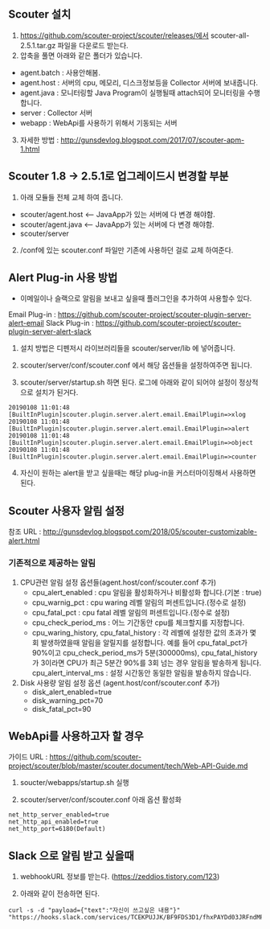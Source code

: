 ## Scouter 설치

1. https://github.com/scouter-project/scouter/releases/에서 scouter-all-2.5.1.tar.gz 파일을 다운로드 받는다.  
2. 압축을 풀면 아래와 같은 폴더가 있습니다. 
  - agent.batch : 사용안해봄.
  - agent.host : 서버의 cpu, 메모리, 디스크정보등을 Collector 서버에 보내줍니다. 
  - agent.java : 모니터링할 Java Program이 실행될때 attach되어 모니터링을 수행합니다.
  - server : Collector 서버 
  - webapp : WebApi를 사용하기 위해서 기동되는 서버 
3. 자세한 방법 : http://gunsdevlog.blogspot.com/2017/07/scouter-apm-1.html



## Scouter 1.8 -> 2.5.1로 업그레이드시 변경할 부분

1. 아래 모듈들 전체 교체 하여 줍니다. 
  - scouter/agent.host <-- JavaApp가 있는 서버에 다 변경 해야함.
  - scouter/agent.java <-- JavaApp가 있는 서버에 다 변경 해야함.
  - scouter/server 
2. /conf에 있는 scouter.conf 파일만 기존에 사용하던 걸로 교체 하여준다.



##  Alert Plug-in 사용 방법

- 이메일이나 슬랙으로 알림을 보내고 싶을때 플러그인을 추가하여 사용할수 있다. 

Email Plug-in : https://github.com/scouter-project/scouter-plugin-server-alert-email
Slack Plug-in : https://github.com/scouter-project/scouter-plugin-server-alert-slack



1. 설치 방법은 디펜저시 라이브러리들을 scouter/server/lib 에 넣어줍니다. 

2. scouter/server/conf/scouter.conf 에서 해당 옵션들을 설정하여주면 됩니다. 

3. scouter/server/startup.sh 하면 된다. 로그에 아래와 같이 되어야 설정이 정상적으로 설치가 된거다.

  ```
  20190108 11:01:48 [BuiltInPlugin]scouter.plugin.server.alert.email.EmailPlugin=>xlog
  20190108 11:01:48 [BuiltInPlugin]scouter.plugin.server.alert.email.EmailPlugin=>alert
  20190108 11:01:48 [BuiltInPlugin]scouter.plugin.server.alert.email.EmailPlugin=>object
  20190108 11:01:48 [BuiltInPlugin]scouter.plugin.server.alert.email.EmailPlugin=>counter
  ```

4. 자신이 원하는 alert을 받고 싶을때는 해당 plug-in을 커스터마이징해서 사용하면 된다. 



##  Scouter 사용자 알림 설정

참조 URL : http://gunsdevlog.blogspot.com/2018/05/scouter-customizable-alert.html

### 기존적으로 제공하는 알림

1. CPU관련 알림 설정 옵션들(agent.host/conf/scouter.conf  추가)
    - cpu_alert_enabled : cpu 알림을 활성화하거나 비활성화 합니다.(기본 : true)
    - cpu_warnig_pct : cpu waring 레벨 알림의 퍼센트입니다.(정수로 설정)
    - cpu_fatal_pct : cpu fatal 레벨 알림의 퍼센트입니다.(정수로 설정)
    - cpu_check_period_ms : 어느 기간동안 cpu를 체크할지를 지정합니다.
    - cpu_waring_history, cpu_fatal_history : 각 레벨에 설정한 값의 초과가 몇회 발생하였을때 알림을 알릴지를 설정합니다. 예를 들어 cpu_fatal_pct가 90%이고 cpu_check_period_ms가 5분(300000ms), cpu_fatal_history가 3이라면 CPU가 최근 5분간 90%를 3회 넘는 경우 알림을 발송하게 됩니다.
         	cpu_alert_interval_ms : 설정 시간동안 동일한 알림을 발송하지 않습니다.
2. Disk 사용량 알림 설정 옵션 (agent.host/conf/scouter.conf 추가)
    - disk_alert_enabled=true
    - disk_warning_pct=70
    - disk_fatal_pct=90



## WebApi를 사용하고자 할 경우 

가이드 URL : https://github.com/scouter-project/scouter/blob/master/scouter.document/tech/Web-API-Guide.md



1. soucter/webapps/startup.sh 실행

2. scouter/server/conf/scouter.conf 아래 옵션 활성화

  ```
  net_http_server_enabled=true
  net_http_api_enabled=true
  net_http_port=6180(Default)
  ```

  

##  Slack 으로 알림 받고 싶을때

1. webhookURL 정보를 받는다. (https://zeddios.tistory.com/123)

2. 아래와 같이 전송하면 된다. 

  ```
  curl -s -d "payload={"text":"자신이 쓰고싶은 내용"}" "https://hooks.slack.com/services/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"
  ```

  
